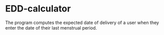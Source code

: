 # EDD-calculator

The program computes the expected date of delivery of a user when they enter the date of their last menstrual period.
